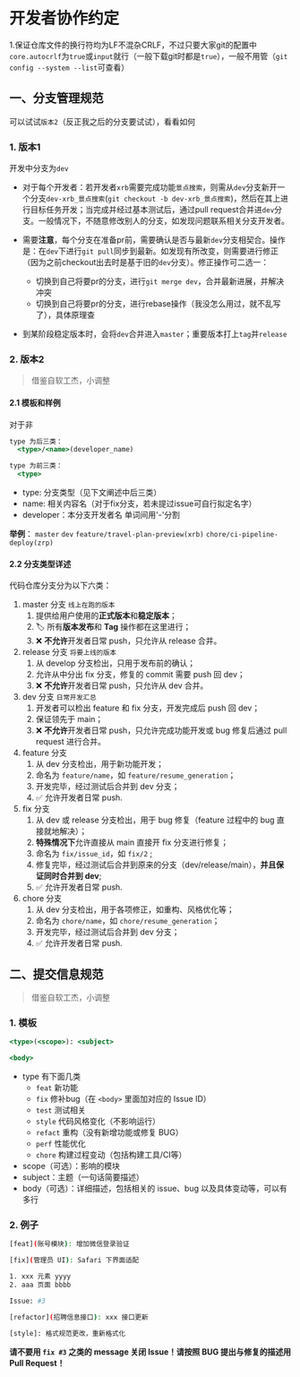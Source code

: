 # 开发者协作约定

1.保证仓库文件的换行符均为LF不混杂CRLF，不过只要大家git的配置中`core.autocrlf`为`true`或`input`就行（一般下载git时都是`true`），一般不用管（`git config --system --list`可查看）

## 一、分支管理规范
可以试试`版本2`（反正我之后的分支要试试），看看如何

### 1. 版本1
开发中分支为`dev`

- 对于每个开发者：若开发者`xrb`需要完成功能`景点搜索`，则需从`dev`分支新开一个分支`dev-xrb_景点搜索`(`git checkout -b dev-xrb_景点搜索`)，然后在其上进行目标任务开发；当完成并经过基本测试后，通过pull request合并进`dev`分支。一般情况下，不随意修改别人的分支，如发现问题联系相关分支开发者。

- 需要**注意**，每个分支在准备pr前，需要确认是否与最新`dev`分支相契合。操作是：在`dev`下进行`git pull`同步到最新。如发现有所改变，则需要进行修正（因为之前checkout出去时是基于旧的`dev`分支）。修正操作可二选一：
  - 切换到自己将要pr的分支，进行`git merge dev`，合并最新进展，并解决冲突
  - 切换到自己将要pr的分支，进行rebase操作（我没怎么用过，就不乱写了），具体原理查

- 到某阶段稳定版本时，会将`dev`合并进入`master`；重要版本打上`tag`并`release`

### 2. 版本2
> 借鉴自软工杰，小调整

#### 2.1 模板和样例
对于非

```jsx
type 为后三类：
  <type>/<name>(developer_name)

type 为前三类：
  <type>
```

- type: 分支类型（见下文阐述中后三类）
- name: 相关内容名（对于fix分支，若未提过issue可自行拟定名字）
- developer：本分支开发者名
单词间用'-'分割

**举例**：
`master` `dev`
`feature/travel-plan-preview(xrb)`
`chore/ci-pipeline-deploy(zrp)`

#### 2.2 分支类型详述
代码仓库分支分为以下六类：

1. master 分支 `线上在跑的版本`
    1. 提供给用户使用的**正式版本**和**稳定版本**；
    2. 🏷️ 所有**版本发布**和 **Tag** 操作都在这里进行；
    3. ❌ **不允许**开发者日常 push，只允许从 release 合并。
2. release 分支 `将要上线的版本`
    1. 从 develop 分支检出，只用于发布前的确认；
    2. 允许从中分出 fix 分支，修复的 commit 需要 push 回 dev；
    3. ❌ **不允许**开发者日常 push，只允许从 dev 合并。
3. dev 分支 `日常开发汇总`
    1. 开发者可以检出 feature 和 fix 分支，开发完成后 push 回 dev；
    2. 保证领先于 main；
    3. ❌ **不允许**开发者日常 push，只允许完成功能开发或 bug 修复后通过 pull request 进行合并。
4. feature 分支
    1. 从 dev 分支检出，用于新功能开发；
    2. 命名为 `feature/name`，如 `feature/resume_generation`；
    3. 开发完毕，经过测试后合并到 dev 分支；
    4. ✅ 允许开发者日常 push.
5. fix 分支
    1. 从 dev 或 release 分支检出，用于 bug 修复（feature 过程中的 bug 直接就地解决）；
    2. **特殊情况下**允许直接从 main 直接开 fix 分支进行修复；
    3. 命名为 `fix/issue_id`，如 `fix/2` ;
    4. 修复完毕，经过测试后合并到原来的分支（dev/release/main），**并且保证同时合并到 dev**;
    5. ✅ 允许开发者日常 push.
6. chore 分支
    1. 从 dev 分支检出，用于各项修正，如重构、风格优化等；
    2. 命名为 `chore/name`，如 `chore/resume_generation`；
    3. 开发完毕，经过测试后合并到 dev 分支；
    4. ✅ 允许开发者日常 push.



## 二、提交信息规范
> 借鉴自软工杰，小调整

### 1. 模板

```jsx
<type>(<scope>): <subject>

<body>
```

- type 有下面几类
  - `feat` 新功能
  - `fix` 修补bug（在 `<body>` 里面加对应的 Issue ID）
  - `test` 测试相关
  - `style` 代码风格变化（不影响运行）
  - `refact` 重构（没有新增功能或修复 BUG）
  - `perf` 性能优化
  - `chore` 构建过程变动（包括构建工具/CI等）
- scope（可选）：影响的模块
- subject：主题（一句话简要描述）
- body（可选）：详细描述，包括相关的 issue、bug 以及具体变动等，可以有多行

### 2. 例子

```bash
[feat](账号模块): 增加微信登录验证
```
```bash
[fix](管理员 UI): Safari 下界面适配

1. xxx 元素 yyyy
2. aaa 页面 bbbb

Issue: #3
```
```bash
[refactor](招聘信息接口): xxx 接口更新
```
```bash
[style]: 格式规范更改，重新格式化
```

**请不要用 `fix #3` 之类的 message 关闭 Issue！请按照 BUG 提出与修复的描述用 Pull Request！**
